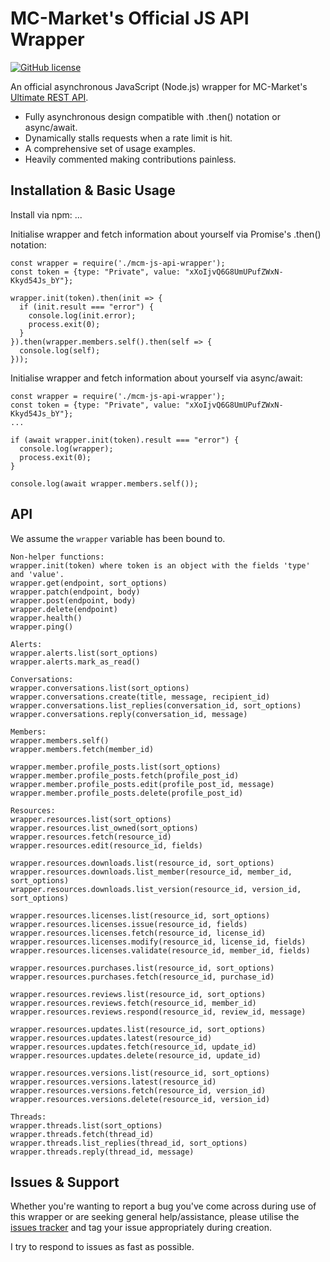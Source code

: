 # MC-Market's Official JS API Wrapper
[![GitHub license](https://img.shields.io/badge/license-MIT-007ec6)](https://github.com/Majored/mcm-js-api-wrapper/blob/main/LICENSE)

An official asynchronous JavaScript (Node.js) wrapper for MC-Market's [Ultimate REST API](https://www.mc-market.org/wiki/ultimate-api/).

* Fully asynchronous design compatible with .then() notation or async/await.
* Dynamically stalls requests when a rate limit is hit.
* A comprehensive set of usage examples.
* Heavily commented making contributions painless.

## Installation & Basic Usage
Install via npm:
...

Initialise wrapper and fetch information about yourself via Promise's .then() notation:
```JS
const wrapper = require('./mcm-js-api-wrapper');
const token = {type: "Private", value: "xXoIjvQ6G8UmUPufZWxN-Kkyd54Js_bY"};

wrapper.init(token).then(init => {
  if (init.result === "error") {
    console.log(init.error);
    process.exit(0);
  }
}).then(wrapper.members.self().then(self => {
  console.log(self);
}));
```

Initialise wrapper and fetch information about yourself via async/await:
```JS
const wrapper = require('./mcm-js-api-wrapper');
const token = {type: "Private", value: "xXoIjvQ6G8UmUPufZWxN-Kkyd54Js_bY"};
...

if (await wrapper.init(token).result === "error") {
  console.log(wrapper);
  process.exit(0);
}

console.log(await wrapper.members.self());
```

## API
We assume the `wrapper` variable has been bound to.

```
Non-helper functions:
wrapper.init(token) where token is an object with the fields 'type' and 'value'.
wrapper.get(endpoint, sort_options)
wrapper.patch(endpoint, body)
wrapper.post(endpoint, body)
wrapper.delete(endpoint)
wrapper.health()
wrapper.ping()

Alerts:
wrapper.alerts.list(sort_options)
wrapper.alerts.mark_as_read()

Conversations:
wrapper.conversations.list(sort_options)
wrapper.conversations.create(title, message, recipient_id)
wrapper.conversations.list_replies(conversation_id, sort_options)
wrapper.conversations.reply(conversation_id, message)

Members:
wrapper.members.self()
wrapper.members.fetch(member_id)

wrapper.member.profile_posts.list(sort_options)
wrapper.member.profile_posts.fetch(profile_post_id)
wrapper.member.profile_posts.edit(profile_post_id, message)
wrapper.member.profile_posts.delete(profile_post_id)

Resources:
wrapper.resources.list(sort_options)
wrapper.resources.list_owned(sort_options)
wrapper.resources.fetch(resource_id)
wrapper.resources.edit(resource_id, fields)

wrapper.resources.downloads.list(resource_id, sort_options)
wrapper.resources.downloads.list_member(resource_id, member_id, sort_options)
wrapper.resources.downloads.list_version(resource_id, version_id, sort_options)

wrapper.resources.licenses.list(resource_id, sort_options)
wrapper.resources.licenses.issue(resource_id, fields)
wrapper.resources.licenses.fetch(resource_id, license_id)
wrapper.resources.licenses.modify(resource_id, license_id, fields)
wrapper.resources.licenses.validate(resource_id, member_id, fields)

wrapper.resources.purchases.list(resource_id, sort_options)
wrapper.resources.purchases.fetch(resource_id, purchase_id)

wrapper.resources.reviews.list(resource_id, sort_options)
wrapper.resources.reviews.fetch(resource_id, member_id)
wrapper.resources.reviews.respond(resource_id, review_id, message)

wrapper.resources.updates.list(resource_id, sort_options)
wrapper.resources.updates.latest(resource_id)
wrapper.resources.updates.fetch(resource_id, update_id)
wrapper.resources.updates.delete(resource_id, update_id)

wrapper.resources.versions.list(resource_id, sort_options)
wrapper.resources.versions.latest(resource_id)
wrapper.resources.versions.fetch(resource_id, version_id)
wrapper.resources.versions.delete(resource_id, version_id)

Threads:
wrapper.threads.list(sort_options)
wrapper.threads.fetch(thread_id)
wrapper.threads.list_replies(thread_id, sort_options)
wrapper.threads.reply(thread_id, message)
```

## Issues & Support
Whether you're wanting to report a bug you've come across during use of this wrapper or are seeking general help/assistance, please utilise the [issues tracker](https://github.com/Majored/mcm-js-api-wrapper/issues) and tag your issue appropriately during creation.

I try to respond to issues as fast as possible.
